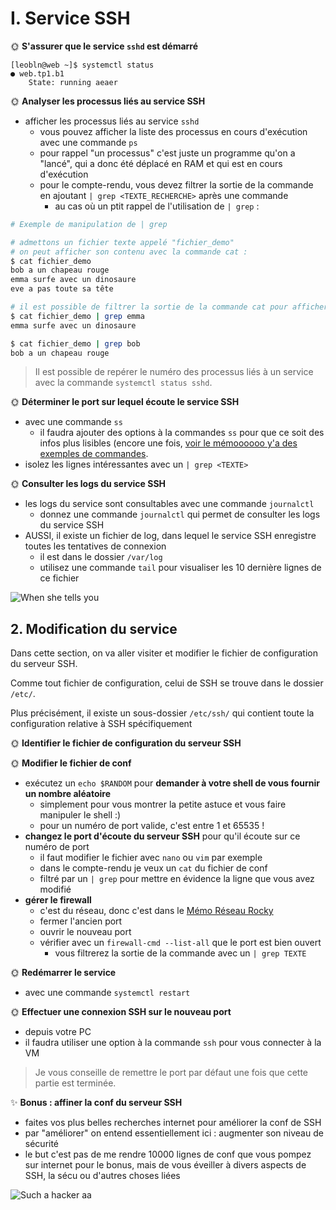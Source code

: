# I. Service SSH

🌞 **S'assurer que le service `sshd` est démarré**

```
[leobln@web ~]$ systemctl status
● web.tp1.b1
    State: running aeaer
```

🌞 **Analyser les processus liés au service SSH**

- afficher les processus liés au service `sshd`
  - vous pouvez afficher la liste des processus en cours d'exécution avec une commande `ps`
  - pour rappel "un processus" c'est juste un programme qu'on a "lancé", qui a donc été déplacé en RAM et qui est en cours d'exécution
  - pour le compte-rendu, vous devez filtrer la sortie de la commande en ajoutant `| grep <TEXTE_RECHERCHE>` après une commande
    - au cas où un ptit rappel de l'utilisation de `| grep` :

```bash
# Exemple de manipulation de | grep

# admettons un fichier texte appelé "fichier_demo"
# on peut afficher son contenu avec la commande cat :
$ cat fichier_demo
bob a un chapeau rouge
emma surfe avec un dinosaure
eve a pas toute sa tête

# il est possible de filtrer la sortie de la commande cat pour afficher uniquement certaines lignes
$ cat fichier_demo | grep emma
emma surfe avec un dinosaure

$ cat fichier_demo | grep bob
bob a un chapeau rouge
```

> Il est possible de repérer le numéro des processus liés à un service avec la commande `systemctl status sshd`.

🌞 **Déterminer le port sur lequel écoute le service SSH**

- avec une commande `ss`
  - il faudra ajouter des options à la commandes `ss` pour que ce soit des infos plus lisibles (encore une fois, [voir le mémoooooo y'a des exemples de commandes](../../cours/memo/shell.md).
- isolez les lignes intéressantes avec un `| grep <TEXTE>`

🌞 **Consulter les logs du service SSH**

- les logs du service sont consultables avec une commande `journalctl`
  - donnez une commande `journalctl` qui permet de consulter les logs du service SSH
- AUSSI, il existe un fichier de log, dans lequel le service SSH enregistre toutes les tentatives de connexion
  - il est dans le dossier `/var/log`
  - utilisez une commande `tail` pour visualiser les 10 dernière lignes de ce fichier

![When she tells you](./img/when_she_tells_you.png)

## 2. Modification du service

Dans cette section, on va aller visiter et modifier le fichier de configuration du serveur SSH.

Comme tout fichier de configuration, celui de SSH se trouve dans le dossier `/etc/`.

Plus précisément, il existe un sous-dossier `/etc/ssh/` qui contient toute la configuration relative à SSH spécifiquement

🌞 **Identifier le fichier de configuration du serveur SSH**

🌞 **Modifier le fichier de conf**

- exécutez un `echo $RANDOM` pour **demander à votre shell de vous fournir un nombre aléatoire**
  - simplement pour vous montrer la petite astuce et vous faire manipuler le shell :)
  - pour un numéro de port valide, c'est entre 1 et 65535 !
- **changez le port d'écoute du serveur SSH** pour qu'il écoute sur ce numéro de port
  - il faut modifier le fichier avec `nano` ou `vim` par exemple
  - dans le compte-rendu je veux un `cat` du fichier de conf
  - filtré par un `| grep` pour mettre en évidence la ligne que vous avez modifié
- **gérer le firewall**
  - c'est du réseau, donc c'est dans le [Mémo Réseau Rocky](../../cours/memo/rocky.md)
  - fermer l'ancien port
  - ouvrir le nouveau port
  - vérifier avec un `firewall-cmd --list-all` que le port est bien ouvert
    - vous filtrerez la sortie de la commande avec un `| grep TEXTE`

🌞 **Redémarrer le service**

- avec une commande `systemctl restart`

🌞 **Effectuer une connexion SSH sur le nouveau port**

- depuis votre PC
- il faudra utiliser une option à la commande `ssh` pour vous connecter à la VM

> Je vous conseille de remettre le port par défaut une fois que cette partie est terminée.

✨ **Bonus : affiner la conf du serveur SSH**

- faites vos plus belles recherches internet pour améliorer la conf de SSH
- par "améliorer" on entend essentiellement ici : augmenter son niveau de sécurité
- le but c'est pas de me rendre 10000 lignes de conf que vous pompez sur internet pour le bonus, mais de vous éveiller à divers aspects de SSH, la sécu ou d'autres choses liées

![Such a hacker](./img/such_a_hacker.png)
aa